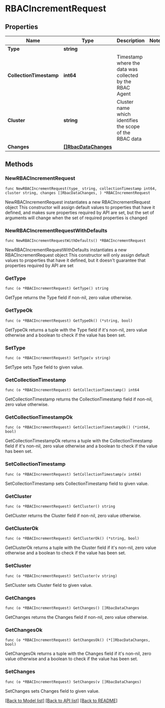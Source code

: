 # RBACIncrementRequest

## Properties

Name | Type | Description | Notes
------------ | ------------- | ------------- | -------------
**Type** | **string** |  | 
**CollectionTimestamp** | **int64** | Timestamp where the data was collected by the RBAC Agent | 
**Cluster** | **string** | Cluster name which identifies the scope of the RBAC data | 
**Changes** | [**[]RbacDataChanges**](RbacDataChanges.md) |  | 

## Methods

### NewRBACIncrementRequest

`func NewRBACIncrementRequest(type_ string, collectionTimestamp int64, cluster string, changes []RbacDataChanges, ) *RBACIncrementRequest`

NewRBACIncrementRequest instantiates a new RBACIncrementRequest object
This constructor will assign default values to properties that have it defined,
and makes sure properties required by API are set, but the set of arguments
will change when the set of required properties is changed

### NewRBACIncrementRequestWithDefaults

`func NewRBACIncrementRequestWithDefaults() *RBACIncrementRequest`

NewRBACIncrementRequestWithDefaults instantiates a new RBACIncrementRequest object
This constructor will only assign default values to properties that have it defined,
but it doesn't guarantee that properties required by API are set

### GetType

`func (o *RBACIncrementRequest) GetType() string`

GetType returns the Type field if non-nil, zero value otherwise.

### GetTypeOk

`func (o *RBACIncrementRequest) GetTypeOk() (*string, bool)`

GetTypeOk returns a tuple with the Type field if it's non-nil, zero value otherwise
and a boolean to check if the value has been set.

### SetType

`func (o *RBACIncrementRequest) SetType(v string)`

SetType sets Type field to given value.


### GetCollectionTimestamp

`func (o *RBACIncrementRequest) GetCollectionTimestamp() int64`

GetCollectionTimestamp returns the CollectionTimestamp field if non-nil, zero value otherwise.

### GetCollectionTimestampOk

`func (o *RBACIncrementRequest) GetCollectionTimestampOk() (*int64, bool)`

GetCollectionTimestampOk returns a tuple with the CollectionTimestamp field if it's non-nil, zero value otherwise
and a boolean to check if the value has been set.

### SetCollectionTimestamp

`func (o *RBACIncrementRequest) SetCollectionTimestamp(v int64)`

SetCollectionTimestamp sets CollectionTimestamp field to given value.


### GetCluster

`func (o *RBACIncrementRequest) GetCluster() string`

GetCluster returns the Cluster field if non-nil, zero value otherwise.

### GetClusterOk

`func (o *RBACIncrementRequest) GetClusterOk() (*string, bool)`

GetClusterOk returns a tuple with the Cluster field if it's non-nil, zero value otherwise
and a boolean to check if the value has been set.

### SetCluster

`func (o *RBACIncrementRequest) SetCluster(v string)`

SetCluster sets Cluster field to given value.


### GetChanges

`func (o *RBACIncrementRequest) GetChanges() []RbacDataChanges`

GetChanges returns the Changes field if non-nil, zero value otherwise.

### GetChangesOk

`func (o *RBACIncrementRequest) GetChangesOk() (*[]RbacDataChanges, bool)`

GetChangesOk returns a tuple with the Changes field if it's non-nil, zero value otherwise
and a boolean to check if the value has been set.

### SetChanges

`func (o *RBACIncrementRequest) SetChanges(v []RbacDataChanges)`

SetChanges sets Changes field to given value.



[[Back to Model list]](../README.md#documentation-for-models) [[Back to API list]](../README.md#documentation-for-api-endpoints) [[Back to README]](../README.md)


